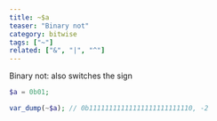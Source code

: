 ```yaml
---
title: ~$a
teaser: "Binary not"
category: bitwise
tags: ["~"]
related: ["&", "|", "^"]
---
```


Binary not: also switches the sign

```php
$a = 0b01;

var_dump(~$a); // 0b11111111111111111111111110, -2
```
